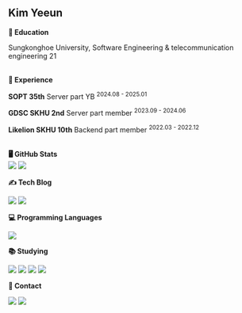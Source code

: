 ## Kim Yeeun


 **🏫 Education**
 
Sungkonghoe University, Software Engineering & telecommunication engineering 21
<br></br>


 **🚀 Experience**

**SOPT 35th** Server part YB <sup>2024.08 - 2025.01</sup>

**GDSC SKHU 2nd**  Server part member <sup>2023.09 - 2024.06</sup>

**Likelion SKHU 10th** Backend part member <sup>2022.03 - 2022.12</sup>
<br></br>

**🖥️ GitHub Stats**
<br>
  <img src="https://github-readme-stats.vercel.app/api?username=yeeun0702&show_icons=true&text_color=00264b&icon_color=00264b&title_color=00264b" /> 
  <img src="https://github-readme-stats.vercel.app/api/top-langs/?username=yeeun0702&hide=contribs,prs&show_icons=true&text_color=00264b&icon_color=00264b&title_color=00264b" />
<br>


**✍️ Tech Blog**

<a href="https://yeunever.tistory.com" target="_blank"><img src="https://img.shields.io/badge/Tistory-000000?style=flat&logo=Tistory&logoColor=white"></a>
<a href="https://velog.io/@yeunever_" target="_blank"><img src="https://img.shields.io/badge/Velog-20C997?style=flat-square&logo=Velog&logoColor=white"></a>

**💻 Programming Languages**

<img src="https://img.shields.io/badge/Java-007396?style=flat-square&logo=Java&logoColor=white"/></a>

**📚 Studying**

<img src="https://img.shields.io/badge/Spring-6DB33F?style=flat-square&logo=Spring&logoColor=white"> <img src="https://img.shields.io/badge/Spring Boot-6DB33F?style=flat-square&logo=Spring Boot&logoColor=white">
<img src="https://img.shields.io/badge/MySQL-4479A1?style=flat-square&logo=MySQL&logoColor=black"> <img src="https://img.shields.io/badge/AWS-232F3E?style=flat-square&logo=AmazonAWS&logoColor=white">

**📮 Contact**

<img src="https://img.shields.io/badge/kye020702@gmail.com-D14836?style=flat-square&logo=gmail&logoColor=white"/>  <a href="https://www.instagram.com/yeunever_"><img src="https://img.shields.io/badge/Instagram-E4405F?style=flat-square&logo=Instagram&logoColor=white"/></a>


</a>
